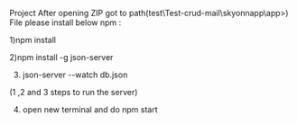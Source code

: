 Project After opening ZIP got to path(test\Test-crud-mail\skyonnapp\app>) File please install below npm :

1)npm install 

2)npm install -g json-server

3) json-server --watch db.json 



(1 ,2 and 3 steps to run the server)



4) open new terminal and do npm start
